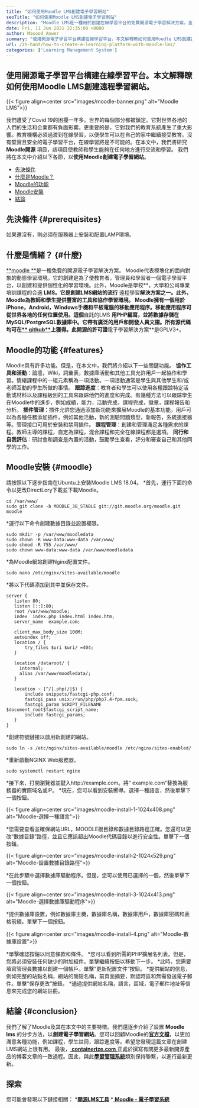 ```yaml
---
title: "如何使用Moodle LMS創建電子學習網站" 
seoTitle: "如何使用Moodle LMS創建電子學習網站" 
description: "Moodle LMS是一種用於創建在線學習平台的免費開源電子學習解決方案。查看指南以熟悉它。" 
date: Fri, 11 Jun 2021 22:35:00 +0000
author: Masood Anwer
summary: "使用開源電子學習平台構建在線學習平台。本文解釋瞭如何使用Moodle LMS創建遠程學習網站。" 
url: /zh-hant/how-to-create-e-learning-platform-with-moodle-lms/
categories: ['Learning Management System']
---
```


## 使用開源電子學習平台構建在線學習平台。本文解釋瞭如何使用Moodle LMS創建遠程學習網站。

{{< figure align=center src="images/moodle-banner.png" alt="Moodle LMS">}}

我們遭受了Covid 19的困擾一年多。世界的每個部分都被鎖定。它對世界各地的人們的生活和企業都有負面影響。更重要的是，它對我們的教育系統產生了重大影響。教育機構必須過渡到在線學習，以便學生可以在自己的家中繼續接受教育。沒有堅實且安全的電子學習平台，在線學習將是不可能的。在本文中，我們將研究 **Moodle開源** 項目，該項目使教師和學生能夠在任何地方進行交流和學習。
我們將在本文中介紹以下各節，以**使用Moodle創建電子學習網站**。
  * [先決條件][1]
  * [什麼是Moodle？][2]
  * [Moodle的功能][3]
  * [Moodle安裝][4]
  * [結論][5]

## 先決條件 {#prerequisites}
如果還沒有，則必須在服務器上安裝和配置LAMP環境。

## 什麼是情緒？   {#什麼}
[**moodle **][6]是一種免費的開源電子學習解決方案。 Moodle代表模塊化的面向對象的動態學習環境。它的創建是為了使教育者，管理員和學習者一個電子學習平台，以創建和提供個性化的學習環境。此外，Moodle是學校**，大學和公司專業培訓課程的合適 **LMS。它是創建LMS網站的流行** 遠程學習**解決方案之一。此外，Moodle為教師和學生提供豐富的工具和協作學習環境。 Moodle擁有一個用於iPhone，Android，Windows手機和平板電腦的移動應用程序。移動應用程序可從世界各地的任何位置使用。這個**自託的LMS **用PHP編寫，並將數據存儲在MySQL/PostgreSQL數據庫中。它帶有廣泛的用戶和開發人員文檔。所有源代碼均可在[**  github**][7]上獲得。此開源的許可證**電子學習解決方案**是GPLV3+。

## Moodle的功能 {#features}
Moodle具有許多功能。但是，在本文中，我們將介紹以下一些關鍵功能。
**協作工具和活動**：論壇，Wiki，詞彙表，數據庫活動和其他工具允許用戶一起協作和學習。情緒課程中的一組元素稱為一項活動。一項活動通常是學生與其他學生和/或老師互動的學生所做的事情。
**跟踪進度**：教育者和學生可以使用各種跟踪特定活動或材料以及課程級別的工具來跟踪他們的進度和完成。有幾種方法可以跟踪學生在Moodle中的進步，例如成績，能力，活動完成，課程完成，徽章，課程報告和分析。
**插件管理**：插件允許您通過添加新功能來擴展Moodle的基本功能。用戶可以為各種任務添加插件，例如其他活動，新的測驗問題類型，新報告，系統連接器等。管理接口可用於安裝和禁用插件。
**課程管理**：創建和管理滿足各種需求的課程。教師主導的課程，自定為課程，混合課程和完全在線課程都是選項。
**同行和自我評估**：研討會和調查是內置的活動，鼓勵學生查看，評分和審查自己和其他同學的工作。

## Moodle安裝 {#moodle}
請按照以下逐步指南在Ubuntu上安裝Moodle LMS 18.04。
  *首先，運行下面的命令以更改DirectLory下載並下載Moodle。
```
cd /var/www/
sudo git clone -b MOODLE_38_STABLE git://git.moodle.org/moodle.git moodle
```
  *運行以下命令創建數據目錄並設置權限。
```
sudo mkdir -p /var/www/moodledata
sudo chown -R www-data:www-data /var/www/
sudo chmod -R 755 /var/www/
sudo chown www-data:www-data /var/www/moodledata
```
  *為Moodle網站創建Nginx配置文件。
```
sudo nano /etc/nginx/sites-available/moodle
```
  *將以下代碼添加到其中並保存文件。
```
server {
   listen 80;
   listen [::]:80;
   root /var/www/moodle;
   index  index.php index.html index.htm;
   server_name  example.com;

   client_max_body_size 100M;
   autoindex off;
   location / {
       try_files $uri $uri/ =404;
   }

   location /dataroot/ {
     internal;
     alias /var/www/moodledata/;
   }

   location ~ [^/].php(/|$) {
       include snippets/fastcgi-php.conf;
       fastcgi_pass unix:/run/php/php7.4-fpm.sock;
       fastcgi_param SCRIPT_FILENAME $document_root$fastcgi_script_name;
       include fastcgi_params;
   }
}
```
  *創建符號鏈接以啟用新創建的網站。
```
sudo ln -s /etc/nginx/sites-available/moodle /etc/nginx/sites-enabled/
```
  *重新啟動NGINX Web服務器。
```
sudo systemctl restart nginx
```
  *接下來，打開瀏覽器並鍵入http://example.com。將“ example.com”替換為服務器的實際域名或IP。
  *現在，您可以看到安裝嚮導。選擇一種語言，然後單擊下一個按鈕。

{{< figure align=center src="images/moodle-install-1-1024x408.png" alt="Moodle-選擇一種語言">}}

  *您需要查看並確保網站URL，MOODLE根目錄和數據目錄路徑正確。您還可以更改“數據目錄”路徑，並且它應該超出Moodle代碼目錄以進行安全性。單擊下一個按鈕。

{{< figure align=center src="images/moodle-install-2-1024x529.png" alt="Moodle-設置數據目錄路徑">}}

  *在此步驟中選擇數據庫驅動程序。但是，您可以使用已選擇的一個，然後單擊下一個按鈕。

{{< figure align=center src="images/moodle-install-3-1024x413.png" alt="Moodle-選擇數據庫驅動程序">}}

  *提供數據庫設置，例如數據庫主機，數據庫名稱，數據庫用戶，數據庫密碼和表格前綴。單擊下一個按鈕。

{{< figure align=center src="images/moodle-install-4.png" alt="Moodle-數據庫設置">}}

  *單擊確認按鈕以同意條款和條件。
  *您可以看到所需的PHP擴展名列表。但是，您將必須安裝任何缺少的附加組件。單擊繼續按鈕以移動下一步。
  *此時，您需要填寫管理員數據以創建一個帳戶。單擊“更新配置文件”按鈕。
  *提供網站的信息，例如完整的站點名稱，網站的簡短名稱，前頁面摘要，默認時區和無需發送電子郵件。單擊“保存更改”按鈕。
  *通過提供網站名稱，語言，區域，電子郵件地址等信息來完成您的網站註冊。

## 結論 {#conclusion}
我們了解了Moodle及其在本文中的主要特徵。我們還逐步介紹了設置 **Moodle lms** 的分步方法，以**創建電子學習網站**。您可以回顧Moodle的[**官方文檔**][8]，以更加滿意各種功能，例如課程，學生註冊，跟踪進度等。希望您發現這篇文章在創建LMS網站上很有用。
最後，[ **containerize.com** ][9]正處於撰寫有關更多最新開源產品的博客文章的一致過程。因此，與此[**學習管理系統**][10]類別保持聯繫，以進行最新更新。

## 探索
您可能會發現以下鏈接相關：
  *[**開源LMS工具**][11]
  *[ **Moodle  - 電子學習系統** ][12]

  
[1]: #Prerequisites
[2]: #What
[3]: #Features
[4]: #Moodle
[5]: #Conclusion
[6]: https://moodle.org/
[7]: https://github.com/moodle/moodle
[8]: https://docs.moodle.org/
[9]: https://containerize.com
[10]: https://blog.containerize.com/category/learning-management-system/
[11]: https://products.containerize.com/lms/
[12]: https://products.containerize.com/lms/moodle/
